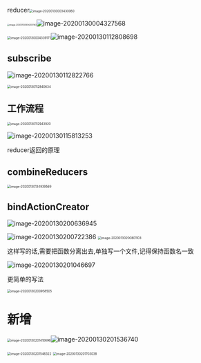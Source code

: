 reducer<img src="C:\Users\Artificial\AppData\Roaming\Typora\typora-user-images\image-20200130003430060.png" alt="image-20200130003430060" style="zoom:50%;" />

<img src="C:\Users\Artificial\AppData\Roaming\Typora\typora-user-images\image-20200130004200143.png" alt="image-20200130004200143" style="zoom: 33%;" />![image-20200130004327568](C:\Users\Artificial\AppData\Roaming\Typora\typora-user-images\image-20200130004327568.png)

<img src="C:\Users\Artificial\AppData\Roaming\Typora\typora-user-images\image-20200130004339171.png" alt="image-20200130004339171" style="zoom: 50%;" />![image-20200130112808698](C:\Users\Artificial\AppData\Roaming\Typora\typora-user-images\image-20200130112808698.png)

## subscribe

![image-20200130112822766](C:\Users\Artificial\AppData\Roaming\Typora\typora-user-images\image-20200130112822766.png)

<img src="C:\Users\Artificial\AppData\Roaming\Typora\typora-user-images\image-20200130112840634.png" alt="image-20200130112840634" style="zoom:50%;" />

## 工作流程

<img src="C:\Users\Artificial\AppData\Roaming\Typora\typora-user-images\image-20200130112943920.png" alt="image-20200130112943920" style="zoom:50%;" />

![image-20200130115813253](C:\Users\Artificial\AppData\Roaming\Typora\typora-user-images\image-20200130115813253.png)

reducer返回的原理

## combineReducers

<img src="C:\Users\Artificial\AppData\Roaming\Typora\typora-user-images\image-20200130134939569.png" alt="image-20200130134939569" style="zoom:50%;" />

## bindActionCreator

![image-20200130200636945](C:\Users\Artificial\AppData\Roaming\Typora\typora-user-images\image-20200130200636945.png)

<img src="C:\Users\Artificial\AppData\Roaming\Typora\typora-user-images\image-20200130200722386.png" alt="image-20200130200722386" />

<img src="C:\Users\Artificial\AppData\Roaming\Typora\typora-user-images\image-20200130200801103.png" alt="image-20200130200801103" style="zoom:50%;" />

这样写的话,需要把函数分离出去,单独写一个文件,记得保持函数名一致

![image-20200130201046697](C:\Users\Artificial\AppData\Roaming\Typora\typora-user-images\image-20200130201046697.png)

更简单的写法

<img src="C:\Users\Artificial\AppData\Roaming\Typora\typora-user-images\image-20200130200958505.png" alt="image-20200130200958505" style="zoom:50%;" />



# 新增

<img src="C:\Users\Artificial\AppData\Roaming\Typora\typora-user-images\image-20200130201410696.png" alt="image-20200130201410696" style="zoom:50%;" />![image-20200130201536740](C:\Users\Artificial\AppData\Roaming\Typora\typora-user-images\image-20200130201536740.png)

<img src="C:\Users\Artificial\AppData\Roaming\Typora\typora-user-images\image-20200130201546322.png" alt="image-20200130201546322" style="zoom:50%;" />

<img src="C:\Users\Artificial\AppData\Roaming\Typora\typora-user-images\image-20200130201703038.png" alt="image-20200130201703038" style="zoom:50%;" />
